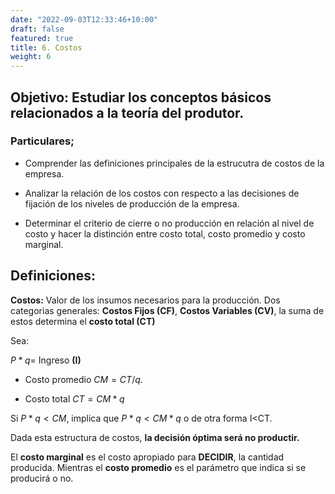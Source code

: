 ```yaml
---
date: "2022-09-03T12:33:46+10:00"
draft: false
featured: true
title: 6. Costos
weight: 6
---
```

## Objetivo: Estudiar los conceptos básicos relacionados a la teoría del produtor.

### Particulares;

+ Comprender las definiciones principales  de la estrucutra de costos de la empresa.

+ Analizar la relación de los costos con respecto a las decisiones de fijación de los niveles de producción de la empresa.

+ Determinar el criterio de cierre o no producción en relación al nivel de costo y hacer la distinción entre costo total, costo promedio y  costo marginal.  

## Definiciones: 


**Costos:** Valor de los insumos necesarios para la producción. Dos categorias generales: **Costos Fijos (CF)**, **Costos Variables (CV)**, la suma de estos determina el **costo total (CT)**


Sea: 

$P*q=$ Ingreso **(I)**

+ Costo promedio $CM=CT/q$.

+ Costo total  $CT=CM*q$

Si $P*q<CM$, implica que  $P*q<CM*q$ o de otra forma I<CT. 

Dada esta estructura de costos, **la decisión óptima será no productir.** 


El **costo marginal** es el costo apropiado para **DECIDIR**, la cantidad producida. Mientras el **costo promedio** es el parámetro que indica si se producirá o no. 

